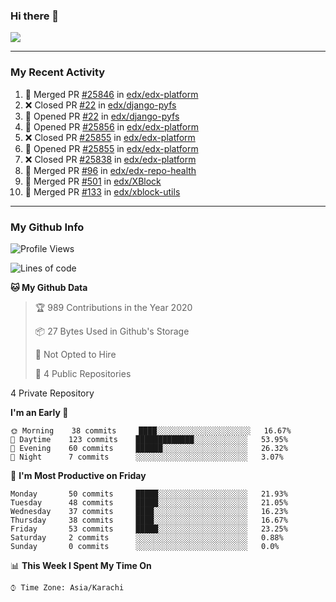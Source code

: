 ### Hi there 👋

<img align="center" src="https://github-readme-stats.vercel.app/api?username=UsamaSadiq&custom_title=My Stats&show_icons=true&theme=dark&hide=stars&count_private=true&include_all_commits=true" />

--- 
### My Recent Activity
<!--START_SECTION:activity-->
1. 🎉 Merged PR [#25846](https://github.com/edx/edx-platform/pull/25846) in [edx/edx-platform](https://github.com/edx/edx-platform)
2. ❌ Closed PR [#22](https://github.com/edx/django-pyfs/pull/22) in [edx/django-pyfs](https://github.com/edx/django-pyfs)
3. 💪 Opened PR [#22](https://github.com/edx/django-pyfs/pull/22) in [edx/django-pyfs](https://github.com/edx/django-pyfs)
4. 💪 Opened PR [#25856](https://github.com/edx/edx-platform/pull/25856) in [edx/edx-platform](https://github.com/edx/edx-platform)
5. ❌ Closed PR [#25855](https://github.com/edx/edx-platform/pull/25855) in [edx/edx-platform](https://github.com/edx/edx-platform)
6. 💪 Opened PR [#25855](https://github.com/edx/edx-platform/pull/25855) in [edx/edx-platform](https://github.com/edx/edx-platform)
7. ❌ Closed PR [#25838](https://github.com/edx/edx-platform/pull/25838) in [edx/edx-platform](https://github.com/edx/edx-platform)
8. 🎉 Merged PR [#96](https://github.com/edx/edx-repo-health/pull/96) in [edx/edx-repo-health](https://github.com/edx/edx-repo-health)
9. 🎉 Merged PR [#501](https://github.com/edx/XBlock/pull/501) in [edx/XBlock](https://github.com/edx/XBlock)
10. 🎉 Merged PR [#133](https://github.com/edx/xblock-utils/pull/133) in [edx/xblock-utils](https://github.com/edx/xblock-utils)
<!--END_SECTION:activity-->

--- 
### My Github Info
<!--START_SECTION:waka-->
![Profile Views](http://img.shields.io/badge/Profile%20Views-89-blue)

![Lines of code](https://img.shields.io/badge/From%20Hello%20World%20I%27ve%20Written-8.7%20million%20lines%20of%20code-blue)

**🐱 My Github Data** 

> 🏆 989 Contributions in the Year 2020
 > 
> 📦 27 Bytes Used in Github's Storage 
 > 
> 🚫 Not Opted to Hire
 > 
> 📜 4 Public Repositories 
 > 
4 Private Repository 
 > 
**I'm an Early 🐤** 

```text
🌞 Morning    38 commits     ████░░░░░░░░░░░░░░░░░░░░░   16.67% 
🌆 Daytime    123 commits    █████████████░░░░░░░░░░░░   53.95% 
🌃 Evening    60 commits     ██████░░░░░░░░░░░░░░░░░░░   26.32% 
🌙 Night      7 commits      ░░░░░░░░░░░░░░░░░░░░░░░░░   3.07%

```
📅 **I'm Most Productive on Friday** 

```text
Monday       50 commits     █████░░░░░░░░░░░░░░░░░░░░   21.93% 
Tuesday      48 commits     █████░░░░░░░░░░░░░░░░░░░░   21.05% 
Wednesday    37 commits     ████░░░░░░░░░░░░░░░░░░░░░   16.23% 
Thursday     38 commits     ████░░░░░░░░░░░░░░░░░░░░░   16.67% 
Friday       53 commits     █████░░░░░░░░░░░░░░░░░░░░   23.25% 
Saturday     2 commits      ░░░░░░░░░░░░░░░░░░░░░░░░░   0.88% 
Sunday       0 commits      ░░░░░░░░░░░░░░░░░░░░░░░░░   0.0%

```


📊 **This Week I Spent My Time On** 

```text
⌚︎ Time Zone: Asia/Karachi

```


<!--END_SECTION:waka-->
<!--
**UsamaSadiq/UsamaSadiq** is a ✨ _special_ ✨ repository because its `README.md` (this file) appears on your GitHub profile.

Here are some ideas to get you started:

- 🔭 I’m currently working on ...
- 🌱 I’m currently learning ...
- 👯 I’m looking to collaborate on ...
- 🤔 I’m looking for help with ...
- 💬 Ask me about ...
- 📫 How to reach me: ...
- 😄 Pronouns: ...
- ⚡ Fun fact: ...
-->
